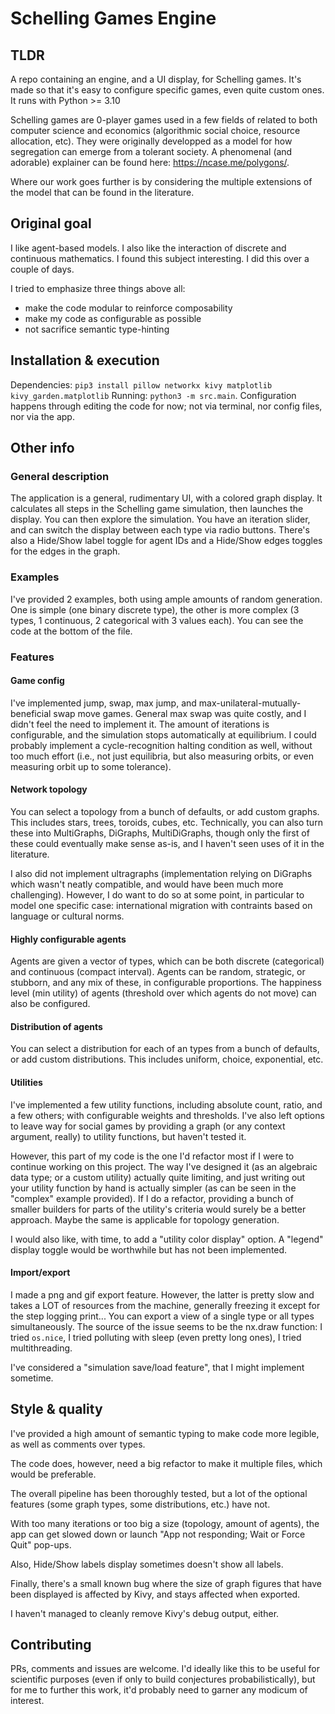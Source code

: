 # Schelling Games Engine

## TLDR

A repo containing an engine, and a UI display, for Schelling games. It's made so that it's easy to configure specific games, even quite custom ones. It runs with Python >= 3.10

Schelling games are 0-player games used in a few fields of related to both computer science and economics (algorithmic social choice, resource allocation, etc). They were originally developped as a model for how segregation can emerge from a tolerant society. A phenomenal (and adorable) explainer can be found here: https://ncase.me/polygons/.

Where our work goes further is by considering the multiple extensions of the model that can be found in the literature.

## Original goal

I like agent-based models. I also like the interaction of discrete and continuous mathematics. I found this subject interesting. I did this over a couple of days.

I tried to emphasize three things above all:
- make the code modular to reinforce composability
- make my code as configurable as possible
- not sacrifice semantic type-hinting

## Installation & execution

Dependencies: `pip3 install pillow networkx kivy matplotlib kivy_garden.matplotlib`
Running: `python3 -m src.main`.
Configuration happens through editing the code for now; not via terminal, nor config files, nor via the app.

## Other info

### General description

The application is a general, rudimentary UI, with a colored graph display. It calculates all steps in the Schelling game simulation, then launches the display. You can then explore the simulation. You have an iteration slider, and can switch the display between each type via radio buttons. There's also a Hide/Show label toggle for agent IDs and a Hide/Show edges toggles for the edges in the graph. 

### Examples

I've provided 2 examples, both using ample amounts of random generation. One is simple (one binary discrete type), the other is more complex (3 types, 1 continuous, 2 categorical with 3 values each). You can see the code at the bottom of the file.

### Features

#### Game config

I've implemented jump, swap, max jump, and max-unilateral-mutually-beneficial swap move games. General max swap was quite costly, and I didn't feel the need to implement it. The amount of iterations is configurable, and the simulation stops automatically at equilibrium. I could probably implement a cycle-recognition halting condition as well, without too much effort (i.e., not just equilibria, but also measuring orbits, or even measuring orbit up to some tolerance).

#### Network topology

You can select a topology from a bunch of defaults, or add custom graphs. This includes stars, trees, toroids, cubes, etc. Technically, you can also turn these into MultiGraphs, DiGraphs, MultiDiGraphs, though only the first of these could eventually make sense as-is, and I haven't seen uses of it in the literature.

I also did not implement ultragraphs (implementation relying on DiGraphs which wasn't neatly compatible, and would have been much more challenging). However, I do want to do so at some point, in particular to model one specific case: international migration with contraints based on language or cultural norms.

#### Highly configurable agents

Agents are given a vector of types, which can be both discrete (categorical) and continuous (compact interval). Agents can be random, strategic, or stubborn, and any mix of these, in configurable proportions. The happiness level (min utility) of agents (threshold over which agents do not move) can also be configured.

#### Distribution of agents

You can select a distribution for each of an types from a bunch of defaults, or add custom distributions. This includes uniform, choice, exponential, etc.

#### Utilities

I've implemented a few utility functions, including absolute count, ratio, and a few others; with configurable weights and thresholds. I've also left options to leave way for social games by providing a graph (or any context argument, really) to utility functions, but haven't tested it.

However, this part of my code is the one I'd refactor most if I were to continue working on this project. The way I've designed it (as an algebraic data type; or a custom utility) actually quite limiting, and just writing out your utility function by hand is actually simpler (as can be seen in the "complex" example provided). If I do a refactor, providing a bunch of smaller builders for parts of the utility's criteria would surely be a better approach. Maybe the same is applicable for topology generation.

I would also like, with time, to add a "utility color display" option. A "legend" display toggle would be worthwhile but has not been implemented.

#### Import/export

I made a png and gif export feature. However, the latter is pretty slow and takes a LOT of resources from the machine, generally freezing it except for the step logging print... You can export a view of a single type or all types simultaneously. The source of the issue seems to be the nx.draw function: I tried `os.nice`, I tried polluting with sleep (even pretty long ones), I tried multithreading.

I've considered a "simulation save/load feature", that I might implement sometime.

## Style & quality

I've provided a high amount of semantic typing to make code more legible, as well as comments over types.

The code does, however, need a big refactor to make it multiple files, which would be preferable.

The overall pipeline has been thoroughly tested, but a lot of the optional features (some graph types, some distributions, etc.) have not.

With too many iterations or too big a size (topology, amount of agents), the app can get slowed down or launch "App not responding; Wait or Force Quit" pop-ups.

Also, Hide/Show labels display sometimes doesn't show all labels.

Finally, there's a small known bug where the size of graph figures that have been displayed is affected by Kivy, and stays affected when exported.

I haven't managed to cleanly remove Kivy's debug output, either.


## Contributing

PRs, comments and issues are welcome. I'd ideally like this to be useful for scientific purposes (even if only to build conjectures probabilistically), but for me to further this work, it'd probably need to garner any modicum of interest.
